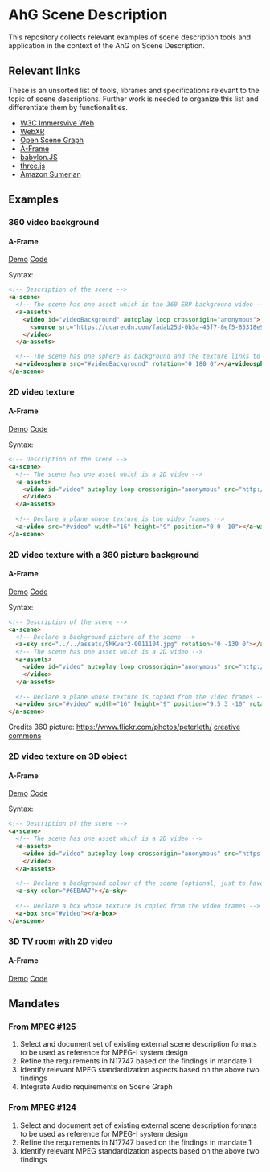# AhG Scene Description

This repository collects relevant examples of scene description
tools and application in the context of the AhG on Scene Description.


## Relevant links

These is an unsorted list of tools, libraries and specifications relevant to the topic of scene descriptions.
Further work is needed to organize this list and differentiate them by functionalities.

- [W3C Immersvive Web](https://www.w3.org/immersive-web/)
- [WebXR](https://immersive-web.github.io/webxr/)
- [Open Scene Graph](http://www.openscenegraph.org/)
- [A-Frame](https://aframe.io/)
- [babylon.JS](https://www.babylonjs.com/)
- [three.js](https://threejs.org/)
- [Amazon Sumerian](https://aws.amazon.com/sumerian/)

## Examples

### 360 video background

#### A-Frame

[Demo](https://mpeggroup.github.io/AhG-Scene-Description/examples/360_video_background/aframe-mp4.html)
[Code](https://github.com/MPEGGroup/AhG-Scene-Description/blob/master/examples/360_video_background/aframe-mp4.html)

Syntax:

```html
<!-- Description of the scene -->
<a-scene>
  <!-- The scene has one asset which is the 360 ERP background video -->
  <a-assets>
    <video id="videoBackground" autoplay loop crossorigin="anonymous">
      <source src="https://ucarecdn.com/fadab25d-0b3a-45f7-8ef5-85318e92a261/"></source>
    </video>
  </a-assets>

  <!-- The scene has one sphere as background and the texture links to the declared video asset -->
  <a-videosphere src="#videoBackground" rotation="0 180 0"></a-videosphere>
</a-scene>
```

### 2D video texture

#### A-Frame

[Demo](https://mpeggroup.github.io/AhG-Scene-Description/examples/2D_video_texture/aframe-mp4.html)
[Code](https://github.com/MPEGGroup/AhG-Scene-Description/blob/master/examples/2D_video_texture/aframe-mp4.html)

Syntax:

```html
<!-- Description of the scene -->
<a-scene>
  <!-- The scene has one asset which is a 2D video -->
  <a-assets>
    <video id="video" autoplay loop crossorigin="anonymous" src="http://commondatastorage.googleapis.com/gtv-videos-bucket/sample/BigBuckBunny.mp4">
    </video>
  </a-assets>
  
  <!-- Declare a plane whose texture is the video frames -->
  <a-video src="#video" width="16" height="9" position="0 0 -10"></a-video>
</a-scene>
```

### 2D video texture with a 360 picture background

#### A-Frame

[Demo](https://mpeggroup.github.io/AhG-Scene-Description/examples/2D_video_texture_with_360_picture_background/aframe-mp4-jpeg.html)
[Code](https://github.com/MPEGGroup/AhG-Scene-Description/blob/master/examples/2D_video_texture_with_360_picture_background/aframe-mp4-jpeg.html)

Syntax:

```html
<!-- Description of the scene -->
<a-scene>
  <!-- Declare a background picture of the scene -->
  <a-sky src="../../assets/SMKver2-0011104.jpg" rotation="0 -130 0"></a-sky>
  <!-- The scene has one asset which is a 2D video -->
  <a-assets>
    <video id="video" autoplay loop crossorigin="anonymous" src="http://commondatastorage.googleapis.com/gtv-videos-bucket/sample/BigBuckBunny.mp4">
    </video>
  </a-assets>
      
  <!-- Declare a plane whose texture is copied from the video frames -->
  <a-video src="#video" width="16" height="9" position="9.5 3 -10" rotation="0 -36 -0.5" scale="1.3 1.75 1"></a-video>
</a-scene>
```

Credits 360 picture: https://www.flickr.com/photos/peterleth/ [creative commons](https://creativecommons.org/licenses/by/2.0/)


### 2D video texture on 3D object

#### A-Frame

[Demo](https://mpeggroup.github.io/AhG-Scene-Description/examples/2D_video_texture_on_3D_object/aframe-mp4.html)
[Code](https://github.com/MPEGGroup/AhG-Scene-Description/blob/master/examples/2D_video_texture_on_3D_object/aframe-mp4.html)

Syntax:

```html
<!-- Description of the scene -->
<a-scene>
  <!-- The scene has one asset which is a 2D video -->
  <a-assets>
    <video id="video" autoplay loop crossorigin="anonymous" src="https://commondatastorage.googleapis.com/gtv-videos-bucket/sample/BigBuckBunny.mp4" muted>
    </video>
  </a-assets>
      
  <!-- Declare a background colour of the scene (optional, just to have a better constrast with the video) -->
  <a-sky color="#6EBAA7"></a-sky>
      
  <!-- Declare a box whose texture is copied from the video frames -->
  <a-box src="#video"></a-box>
</a-scene>
```

### 3D TV room with 2D video

#### A-Frame

[Demo](https://mpeggroup.github.io/AhG-Scene-Description/examples/3DObjectTexture/3dobject.html)
[Code](https://github.com/MPEGGroup/AhG-Scene-Description/blob/master/examples/3DObjectTexture/3dobject.html)


## Mandates
### From MPEG #125

1.	Select and document set of existing external scene description formats to be used as reference for MPEG-I system design
2.	Refine the requirements in N17747 based on the findings in mandate 1
3.	Identify relevant MPEG standardization aspects based on the above two findings 
4.	Integrate Audio requirements on Scene Graph


### From MPEG #124

1. Select and document set of existing external scene description formats to be used as reference for MPEG-I system design
2. Refine the requirements in N17747 based on the findings in mandate 1
3. Identify relevant MPEG standardization aspects based on the above two findings
